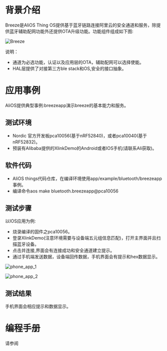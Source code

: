 # 背景介绍
Breeze是AliOS Thing OS提供基于蓝牙链路连接阿里云的安全通道和服务，除提供蓝牙辅助配网功能外还提供OTA升级功能。功能组件组成如下图:

![Breeze](https://img.alicdn.com/tfs/TB1g8mgupzqK1RjSZSgXXcpAVXa-1094-728.png)

说明：
* 通道为必选功能，认证以及应用层的OTA，辅助配网可以选择使能。
* HAL层提供了对接第三方ble stack和OS,安全的接口抽象。

# 应用事例
AliOS提供典型事例:breezeapp演示breeze的基本能力和服务。
## 测试环境
* Nordic 官方开发板pca10056(基于nRF52840)，或者pca10040(基于nRF52832)。
* 预装有Alibaba提供的XlinkDemo的Android或者IOS手机(请联系Ali获取)。
## 软件代码
* AliOS things代码仓库，在编译环境使用app/example/bluetooth/breezeapp事例。
* 编译命令aos make bluetooth.breezeapp@pca10056
## 测试步骤
以IOS应用为例:
* 烧录编译的固件之pca10056。
* 登录XlinkDemo(注意环境需要与设备端五元组信息匹配)，打开主界面并且扫描蓝牙设备。
* 点击并连接,界面会有连接成功和安全通道建立提示。
* 通过手机端发送数据，设备端回传数据，手机界面会有提示和hex数据显示。

![phone_app_1](https://img.alicdn.com/tfs/TB1DZ9muAvoK1RjSZFwXXciCFXa-936-1620.png)

![phone_app_2](https://img.alicdn.com/tfs/TB1gc9juwHqK1RjSZFgXXa7JXXa-928-1616.png)

## 测试结果
手机界面会相应提示和数据显示。


# 编程手册
请参阅
